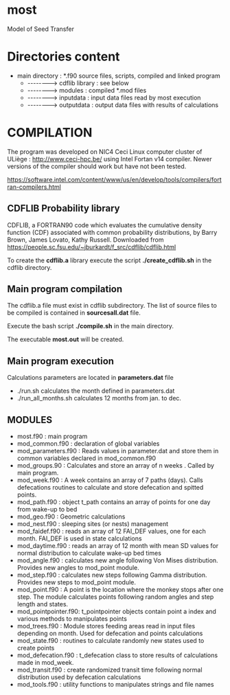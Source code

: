 # most
Model of Seed Transfer

Directories content
===================
- main directory : *.f90 source files, scripts, compiled and linked program
  - --------> cdflib library : see below
  - --------> modules : compiled *.mod files
  - --------> inputdata : input data files read by most execution
  - --------> outputdata : output data files with results of calculations


COMPILATION
===========
The program was developed on NIC4 Ceci Linux computer cluster of ULiège : http://www.ceci-hpc.be/ using Intel Fortan v14 compiler. Newer versions of the compiler should work but have not been tested.

https://software.intel.com/content/www/us/en/develop/tools/compilers/fortran-compilers.html



CDFLIB Probability library
--------------------------
CDFLIB, a FORTRAN90 code which evaluates the cumulative density function (CDF) associated with common probability distributions, by Barry Brown, James Lovato, Kathy Russell.
Downloaded from https://people.sc.fsu.edu/~jburkardt/f_src/cdflib/cdflib.html

To create the **cdflib.a** library execute the script **./create_cdflib.sh** in the cdflib directory.
		

Main program compilation
------------------------
The cdflib.a file must exist in cdflib subdirectory.
The list of source files to be compiled is contained in **sourcesall.dat** file.

Execute the bash script **./compile.sh** in the main directory.

The executable **most.out** will be created.

Main program execution
----------------------
Calculations parameters are located in **parameters.dat** file

- ./run.sh  calculates the month defined in parameters.dat
- ./run_all_months.sh calculates 12 months from jan. to dec.

MODULES
-------
- most.f90	      : main program
- mod_common.f90      : declaration of global variables
- mod_parameters.f90	: Reads values in parameter.dat and store them in common variables declared in mod_common.f90
- mod_groups.90		: Calculates and store an array of n weeks . Called by main program.
- mod_week.f90        : A week contains an array of 7 paths (days). Calls defecations routines to calculate and store defecation and spitted points.
- mod_path.f90		: object t_path contains an array of points for one day from wake-up to bed
- mod_geo.f90         : Geometric calculations
- mod_nest.f90		: sleeping sites (or nests) management
- mod_faidef.f90      : reads an array of 12 FAI_DEF values, one for each month. FAI_DEF is used in state calculations
- mod_daytime.f90     : reads an array of 12 month with mean SD values for normal distribution to calculate wake-up bed times
- mod_angle.f90       : calculates new angle following Von Mises distribution. Provides new angles to mod_point module.
- mod_step.f90		: calculates new steps following Gamma distribution. Provides new steps to mod_point module.
- mod_point.f90		: A point is the location where the monkey stops after one step. The module calculates points following random angles and step length and states.
- mod_pointpointer.f90: t_pointpointer objects contain point a index and various methods to manipulates points
- mod_trees.f90       : Module stores feeding areas read in input files depending on month. Used for defecation and points calculations
- mod_state.f90		: routines to calculate randomly new states used to create points
- mod_defecation.f90	: t_defecation class to store results of calculations made in mod_week.
- mod_transit.f90     : create randomized transit time following normal distribution used by defecation calculations
- mod_tools.f90       : utility functions to manipulates strings and file names 

